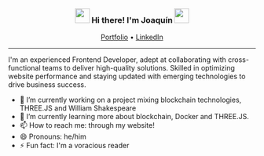 <!-- Heading -->
<h3 align="center"><img src = "https://raw.githubusercontent.com/MartinHeinz/MartinHeinz/master/wave.gif" width = 30px> Hi there! I'm Joaquín <img src = "https://raw.githubusercontent.com/MartinHeinz/MartinHeinz/master/wave.gif" width = 30px></h3>

<!-- Profile Views -->

<p align="center">
  <a href="https://www.joaquinfischer.com" target="_blank">Portfolio</a> •
  <a href="https://www.linkedin.com/in/joaquin-fischer/" target="_blank">LinkedIn</a>
</p>

 <!-- About section -->

---

I'm an experienced Frontend Developer, adept at collaborating with cross-functional teams to deliver high-quality solutions. Skilled in optimizing website performance and staying updated with emerging technologies to drive business success.


- 🔭 I’m currently working on a project mixing blockchain technologies, THREE.JS and William Shakespeare
- 🌱 I’m currently learning more about blockchain, Docker and THREE.JS.
- 📫 How to reach me: through my website!
- 😄 Pronouns: he/him
- ⚡ Fun fact: I'm a voracious reader

<!-- About section: END -->
 
